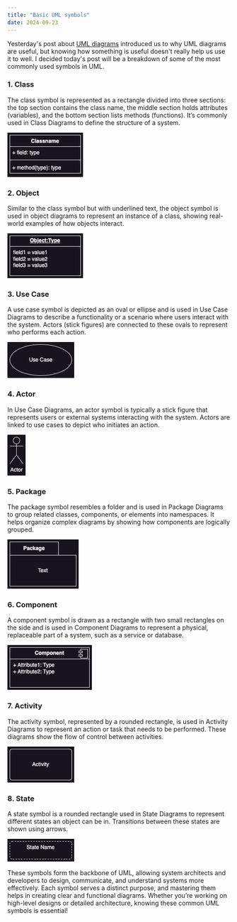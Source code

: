 ```yaml
---
title: "Basic UML symbols"
date: 2024-09-23
---
```


Yesterday's post about [UML diagrams](https://scoopsies.github.io/finding-clojure/2024/09/23/What-is-a-UML.html) introduced us to why UML diagrams are useful, but knowing how something is useful
doesn't really help us use it to well. I decided today's post will be a breakdown of some of the most commonly used
symbols in UML.

### 1. Class

The class symbol is represented as a rectangle divided into three sections: the top section contains the class name, the 
middle section holds attributes (variables), and the bottom section lists methods (functions). It’s commonly used in 
Class Diagrams to define the structure of a system.

![Class Symbol](/images/UML-Class.png)

### 2. Object

Similar to the class symbol but with underlined text, the object symbol is used in object diagrams to represent an
instance of a class, showing real-world examples of how objects interact.

![Object Symbol](/images/UML-object.png)

### 3. Use Case

A use case symbol is depicted as an oval or ellipse and is used in Use Case Diagrams to describe a functionality or a 
scenario where users interact with the system. Actors (stick figures) are connected to these ovals to represent who 
performs each action.

![Use Case Symbol](/images/UML-use-case.png)

### 4. Actor

In Use Case Diagrams, an actor symbol is typically a stick figure that represents users or external systems interacting 
with the system. Actors are linked to use cases to depict who initiates an action.

![Actor Symbol](/images/UML-actor.png)

### 5. Package

The package symbol resembles a folder and is used in Package Diagrams to group related classes, components, or elements 
into namespaces. It helps organize complex diagrams by showing how components are logically grouped.

![Package Symbol](/images/UML-Package.png)

### 6. Component

A component symbol is drawn as a rectangle with two small rectangles on the side and is used in Component Diagrams to 
represent a physical, replaceable part of a system, such as a service or database.

![Component Symbol](/images/UML-component.png)

### 7. Activity

The activity symbol, represented by a rounded rectangle, is used in Activity Diagrams to represent an action or task 
that needs to be performed. These diagrams show the flow of control between activities.

![Activity Symbol](/images/UML-Activity.png)

### 8. State

A state symbol is a rounded rectangle used in State Diagrams to represent different states an object can be in. 
Transitions between these states are shown using arrows.

![State Symbol](/images/UML-State.png)

These symbols form the backbone of UML, allowing system architects and developers to design, communicate, and understand 
systems more effectively. Each symbol serves a distinct purpose, and mastering them helps in creating clear and 
functional diagrams. Whether you’re working on high-level designs or detailed architecture, knowing these common UML 
symbols is essential!